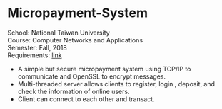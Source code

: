 # Micropayment-System

School: National Taiwan University <br>
Course: Computer Networks and Applications <br>
Semester: Fall, 2018 <br>
Requirements: [link](https://drive.google.com/open?id=1SyscMYZFdsi6HcYmzloJvXjfp4Id4nju) <br> 

* A simple but secure micropayment system using TCP/IP to communicate and OpenSSL to encrypt messages. <br>
* Multi-threaded server allows clients to register, login , deposit, and check the information of online users. <br>
* Client can connect to each other and transact. <br>
